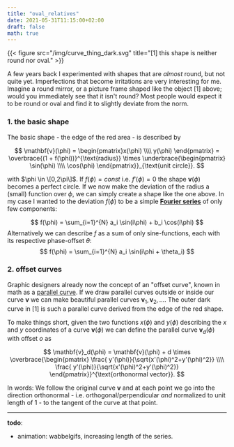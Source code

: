 ```yaml
---
title: "oval_relatives"
date: 2021-05-31T11:15:00+02:00
draft: false
math: true
---
```


{{< figure src="/img/curve_thing_dark.svg" title="[1] this shape is neither round nor oval." >}}

A few years back I experimented with shapes that are *almost* round, but not quite yet. Imperfections that become irritations are very interesting for me. Imagine a round mirror, or a picture frame shaped like the object [1] above; would you immediately see that it isn't round? Most people would expect it to be round or oval and find it to slightly deviate from the norm. 

### 1. the basic shape

The basic shape - the edge of the red area - is described by

$$
\mathbf{v}(\phi) = \begin{pmatrix}x(\phi) \\\\ y(\phi) \end{pmatrix} =  \overbrace{(1 + f(\phi))}^{\text{radius}} \times \underbrace{\begin{pmatrix} \sin(\phi) \\\\ \cos(\phi) \end{pmatrix}}_{\text{unit circle}}.
$$

with $\phi \in \[0,2\pi\]$. If $f(\phi) = const$ i.e. $f'(\phi) = 0$ the shape $\mathbf{v}(\phi)$ becomes a perfect circle. If we now make the deviation of the radius a (small) function over $\phi$, we can simply create a shape like the one above. In my case I wanted to the deviation $f(\phi)$ to be a simple [**Fourier series**](https://en.wikipedia.org/wiki/Fourier_series) of only few components:

$$
    f(\phi) = \sum_{i=1}^{N} a_i \sin(i\phi) + b_i \cos(i\phi)
$$
Alternatively we can describe $f$ as a sum of only sine-functions, each with its respective phase-offset $\theta$:
$$ f(\phi) = \sum_{i=1}^{N} a_i \sin(i\phi + \theta_i) $$

### 2. offset curves

Graphic designers already now the concept of an "offset curve", known in math as a [parallel curve](https://en.wikipedia.org/wiki/Parallel_curve). If we draw parallel curves outside or inside our curve $\mathbf{v}$ we can make beautiful parallel curves $\mathbf{v}_1, \mathbf{v}_2, ...$. The outer dark curve in [1] is such a parallel curve derived from the edge of the red shape.

To make things short, given the two functions $x(\phi)$ and $y(\phi)$ describing the $x$ and $y$ coordinates of a curve $\mathbf{v}(\phi)$ we can define the parallel curve $\mathbf{v}_d(\phi)$ with offset $o$ as

$$ 
    \mathbf{v}_d(\phi) = \mathbf{v}(\phi) + d \times \overbrace{\begin{pmatrix} \frac{ y'(\phi)}{\sqrt{x'(\phi)^2+y'(\phi)^2}} \\\\ \frac{ y'(\phi)}{\sqrt{x'(\phi)^2+y'(\phi)^2}} \end{pmatrix}}^{\text{orthonormal vector}}.
$$

In words: We follow the original curve $\mathbf{v}$ and at each point we go into the direction orthonormal - i.e. orthogonal/perpendicular _and_ normalized to unit length of $1$ - to the tangent of the curve at that point.

---

**todo**:
- animation: wabbelgifs, increasing length of the series. 